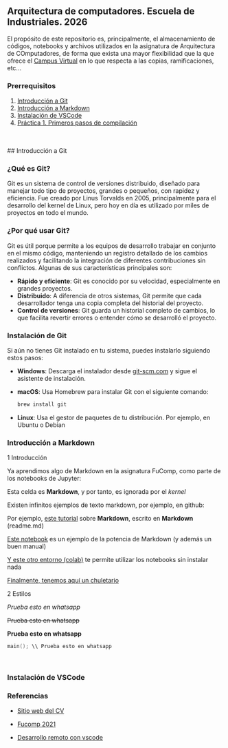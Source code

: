 ## Arquitectura de computadores. Escuela de Industriales. 2026

El propósito de este repositorio es, principalmente, el almacenamiento de códigos, notebooks y archivos utilizados en la asignatura de Arquitectura de COmputadores, de forma que exista una mayor flexibilidad que la que ofrece el [Campus Virtual](https://eii.cv.uma.es/course/view.php?id=5713) en lo que respecta a las copias, ramificaciones, etc...

### Prerrequisitos


1. [Introducción a Git](#introducción-a-git)
2. [Introducción a Markdown](#introducción-a-markdown)
3. [Instalación de VSCode](#instalación-de-vscode)
4. [Práctica 1. Primeros pasos de compilación](http://casium.uma.es/arqcom-1)

<br>
<br>
## Introducción a Git


### ¿Qué es Git?

Git es un sistema de control de versiones distribuido, diseñado para manejar todo tipo de proyectos, grandes o pequeños, con rapidez y eficiencia. Fue creado por Linus Torvalds en 2005, principalmente para el desarrollo del kernel de Linux, pero hoy en día es utilizado por miles de proyectos en todo el mundo.

### ¿Por qué usar Git?

Git es útil porque permite a los equipos de desarrollo trabajar en conjunto en el mismo código, manteniendo un registro detallado de los cambios realizados y facilitando la integración de diferentes contribuciones sin conflictos. Algunas de sus características principales son:

- **Rápido y eficiente**: Git es conocido por su velocidad, especialmente en grandes proyectos.
- **Distribuido**: A diferencia de otros sistemas, Git permite que cada desarrollador tenga una copia completa del historial del proyecto.
- **Control de versiones**: Git guarda un historial completo de cambios, lo que facilita revertir errores o entender cómo se desarrolló el proyecto.
  
### Instalación de Git

Si aún no tienes Git instalado en tu sistema, puedes instalarlo siguiendo estos pasos:

- **Windows**: Descarga el instalador desde [git-scm.com](https://git-scm.com/download/win) y sigue el asistente de instalación.
- **macOS**: Usa Homebrew para instalar Git con el siguiente comando:

  ```bash
  brew install git

- **Linux**: Usa el gestor de paquetes de tu distribución. Por ejemplo, en Ubuntu o Debian


                    

### Introducción a Markdown

1 Introducción

Ya aprendimos algo de Markdown en la asignatura FuComp, como parte de los notebooks de Jupyter:

Esta celda es **Markdown**, y por tanto, es ignorada por el *kernel*

Existen infinitos ejemplos de texto markdown, por ejemplo, en github:

Por ejemplo, [este tutorial](https://github.com/luong-komorebi/Markdown-Tutorial) sobre **Markdown**, escrito en **Markdown** (readme.md)

[Este notebook](https://github.com/jakevdp/PythonDataScienceHandbook/tree/master/notebooks) es un ejemplo de la potencia de Markdown (y además un buen manual)

[Y este otro entorno (colab)](https://colab.research.google.com/) te permite utilizar los notebooks sin instalar nada


[Finalmente, tenemos aquí un chuletario](http://github.com/downloads/ahrencode/Miscellaneous/markdown-cheatsheet.pdf)

2 Estilos

_Prueba esto en whatsapp_

~~Prueba esto en whatsapp~~

**Prueba esto en whatsapp**

```c++ 
main(); \\ Prueba esto en whatsapp
```
<br>


### Instalación de VSCode

### Referencias

* [Sitio web del CV](https://eii.cv.uma.es/course/view.php?id=3713)
* [Fucomp 2021](https://eii.cv.uma.es/course/view.php?id=3497)

* [Desarrollo remoto con vscode](https://marketplace.visualstudio.com/items?itemName=ms-vscode-remote.vscode-remote-extensionpack)




